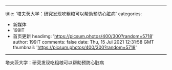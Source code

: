 
---
title: '塔夫茨大学：研究发现吃粗粮可以帮助预防心脏病'
categories: 
 - 新媒体
 - 199IT
 - 首页更新
headimg: 'https://picsum.photos/400/300?random=5718'
author: 199IT
comments: false
date: Thu, 15 Jul 2021 12:31:58 GMT
thumbnail: 'https://picsum.photos/400/300?random=5718'
---

<div>   
塔夫茨大学：研究发现吃粗粮可以帮助预防心脏病  
</div>
            